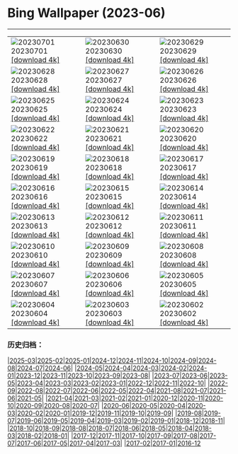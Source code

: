 # Bing Wallpaper (2023-06)
**************

<table><tr><td><img src="https://www.bing.com/th?id=OHR.PelotonPont_IT-IT1171234733_1920x1080.jpg" alt="20230701"> 20230701 <a href="https://www.bing.com/th?id=OHR.PelotonPont_IT-IT1171234733_UHD.jpg">[download 4k]</a></td><td><img src="https://www.bing.com/th?id=OHR.LakeBraies_IT-IT3865715087_1920x1080.jpg" alt="20230630"> 20230630 <a href="https://www.bing.com/th?id=OHR.LakeBraies_IT-IT3865715087_UHD.jpg">[download 4k]</a></td><td><img src="https://www.bing.com/th?id=OHR.AlgheroCapoCaccia_IT-IT6529245223_1920x1080.jpg" alt="20230629"> 20230629 <a href="https://www.bing.com/th?id=OHR.AlgheroCapoCaccia_IT-IT6529245223_UHD.jpg">[download 4k]</a></td></tr><tr><td><img src="https://www.bing.com/th?id=OHR.PrideIceland_IT-IT6514016290_1920x1080.jpg" alt="20230628"> 20230628 <a href="https://www.bing.com/th?id=OHR.PrideIceland_IT-IT6514016290_UHD.jpg">[download 4k]</a></td><td><img src="https://www.bing.com/th?id=OHR.SedonaSunset_IT-IT6775743952_1920x1080.jpg" alt="20230627"> 20230627 <a href="https://www.bing.com/th?id=OHR.SedonaSunset_IT-IT6775743952_UHD.jpg">[download 4k]</a></td><td><img src="https://www.bing.com/th?id=OHR.VillandryGarden_IT-IT7596299422_1920x1080.jpg" alt="20230626"> 20230626 <a href="https://www.bing.com/th?id=OHR.VillandryGarden_IT-IT7596299422_UHD.jpg">[download 4k]</a></td></tr><tr><td><img src="https://www.bing.com/th?id=OHR.PetraTreasury_IT-IT8544676447_1920x1080.jpg" alt="20230625"> 20230625 <a href="https://www.bing.com/th?id=OHR.PetraTreasury_IT-IT8544676447_UHD.jpg">[download 4k]</a></td><td><img src="https://www.bing.com/th?id=OHR.NhaTrang_IT-IT8851415137_1920x1080.jpg" alt="20230624"> 20230624 <a href="https://www.bing.com/th?id=OHR.NhaTrang_IT-IT8851415137_UHD.jpg">[download 4k]</a></td><td><img src="https://www.bing.com/th?id=OHR.PollinatorMonarch_IT-IT6949124466_1920x1080.jpg" alt="20230623"> 20230623 <a href="https://www.bing.com/th?id=OHR.PollinatorMonarch_IT-IT6949124466_UHD.jpg">[download 4k]</a></td></tr><tr><td><img src="https://www.bing.com/th?id=OHR.PeruAmazon_IT-IT9169623612_1920x1080.jpg" alt="20230622"> 20230622 <a href="https://www.bing.com/th?id=OHR.PeruAmazon_IT-IT9169623612_UHD.jpg">[download 4k]</a></td><td><img src="https://www.bing.com/th?id=OHR.StonehengeSalisbury_IT-IT8579898357_1920x1080.jpg" alt="20230621"> 20230621 <a href="https://www.bing.com/th?id=OHR.StonehengeSalisbury_IT-IT8579898357_UHD.jpg">[download 4k]</a></td><td><img src="https://www.bing.com/th?id=OHR.EagleTree_IT-IT7463150874_1920x1080.jpg" alt="20230620"> 20230620 <a href="https://www.bing.com/th?id=OHR.EagleTree_IT-IT7463150874_UHD.jpg">[download 4k]</a></td></tr><tr><td><img src="https://www.bing.com/th?id=OHR.Fawn_IT-IT6416189711_1920x1080.jpg" alt="20230619"> 20230619 <a href="https://www.bing.com/th?id=OHR.Fawn_IT-IT6416189711_UHD.jpg">[download 4k]</a></td><td><img src="https://www.bing.com/th?id=OHR.RomeView_IT-IT9288537462_1920x1080.jpg" alt="20230618"> 20230618 <a href="https://www.bing.com/th?id=OHR.RomeView_IT-IT9288537462_UHD.jpg">[download 4k]</a></td><td><img src="https://www.bing.com/th?id=OHR.SurfSanDiego_IT-IT5610851115_1920x1080.jpg" alt="20230617"> 20230617 <a href="https://www.bing.com/th?id=OHR.SurfSanDiego_IT-IT5610851115_UHD.jpg">[download 4k]</a></td></tr><tr><td><img src="https://www.bing.com/th?id=OHR.HawksbillTurtle_IT-IT4337897539_1920x1080.jpg" alt="20230616"> 20230616 <a href="https://www.bing.com/th?id=OHR.HawksbillTurtle_IT-IT4337897539_UHD.jpg">[download 4k]</a></td><td><img src="https://www.bing.com/th?id=OHR.SmokyFireflies_IT-IT3344018044_1920x1080.jpg" alt="20230615"> 20230615 <a href="https://www.bing.com/th?id=OHR.SmokyFireflies_IT-IT3344018044_UHD.jpg">[download 4k]</a></td><td><img src="https://www.bing.com/th?id=OHR.PassauSunsetJune_IT-IT1818534343_1920x1080.jpg" alt="20230614"> 20230614 <a href="https://www.bing.com/th?id=OHR.PassauSunsetJune_IT-IT1818534343_UHD.jpg">[download 4k]</a></td></tr><tr><td><img src="https://www.bing.com/th?id=OHR.CastelluccioUmbria_IT-IT4944270639_1920x1080.jpg" alt="20230613"> 20230613 <a href="https://www.bing.com/th?id=OHR.CastelluccioUmbria_IT-IT4944270639_UHD.jpg">[download 4k]</a></td><td><img src="https://www.bing.com/th?id=OHR.BigBendAnniv_IT-IT0010435736_1920x1080.jpg" alt="20230612"> 20230612 <a href="https://www.bing.com/th?id=OHR.BigBendAnniv_IT-IT0010435736_UHD.jpg">[download 4k]</a></td><td><img src="https://www.bing.com/th?id=OHR.GoliathHeron_IT-IT7577072381_1920x1080.jpg" alt="20230611"> 20230611 <a href="https://www.bing.com/th?id=OHR.GoliathHeron_IT-IT7577072381_UHD.jpg">[download 4k]</a></td></tr><tr><td><img src="https://www.bing.com/th?id=OHR.PortugalDay_IT-IT6704188860_1920x1080.jpg" alt="20230610"> 20230610 <a href="https://www.bing.com/th?id=OHR.PortugalDay_IT-IT6704188860_UHD.jpg">[download 4k]</a></td><td><img src="https://www.bing.com/th?id=OHR.BalloonsTurkey_IT-IT6131651809_1920x1080.jpg" alt="20230609"> 20230609 <a href="https://www.bing.com/th?id=OHR.BalloonsTurkey_IT-IT6131651809_UHD.jpg">[download 4k]</a></td><td><img src="https://www.bing.com/th?id=OHR.PlayfulHumpback_IT-IT3692296817_1920x1080.jpg" alt="20230608"> 20230608 <a href="https://www.bing.com/th?id=OHR.PlayfulHumpback_IT-IT3692296817_UHD.jpg">[download 4k]</a></td></tr><tr><td><img src="https://www.bing.com/th?id=OHR.ChacoCulture_IT-IT2917728990_1920x1080.jpg" alt="20230607"> 20230607 <a href="https://www.bing.com/th?id=OHR.ChacoCulture_IT-IT2917728990_UHD.jpg">[download 4k]</a></td><td><img src="https://www.bing.com/th?id=OHR.CliffsEtretat_IT-IT8813187873_1920x1080.jpg" alt="20230606"> 20230606 <a href="https://www.bing.com/th?id=OHR.CliffsEtretat_IT-IT8813187873_UHD.jpg">[download 4k]</a></td><td><img src="https://www.bing.com/th?id=OHR.PlasticParrotfish_IT-IT8230571535_1920x1080.jpg" alt="20230605"> 20230605 <a href="https://www.bing.com/th?id=OHR.PlasticParrotfish_IT-IT8230571535_UHD.jpg">[download 4k]</a></td></tr><tr><td><img src="https://www.bing.com/th?id=OHR.MauiBeach_IT-IT7525014716_1920x1080.jpg" alt="20230604"> 20230604 <a href="https://www.bing.com/th?id=OHR.MauiBeach_IT-IT7525014716_UHD.jpg">[download 4k]</a></td><td><img src="https://www.bing.com/th?id=OHR.SouthKaibabTrail_IT-IT5648929650_1920x1080.jpg" alt="20230603"> 20230603 <a href="https://www.bing.com/th?id=OHR.SouthKaibabTrail_IT-IT5648929650_UHD.jpg">[download 4k]</a></td><td><img src="https://www.bing.com/th?id=OHR.FestadellaRepubblica_IT-IT4688847105_1920x1080.jpg" alt="20230602"> 20230602 <a href="https://www.bing.com/th?id=OHR.FestadellaRepubblica_IT-IT4688847105_UHD.jpg">[download 4k]</a></td></tr></table>

### 历史归档：

|[2025-03](/../2025-03/2025-03.md)|[2025-02](/../2025-02/2025-02.md)|[2025-01](/../2025-01/2025-01.md)|[2024-12](/../2024-12/2024-12.md)|[2024-11](/../2024-11/2024-11.md)|[2024-10](/../2024-10/2024-10.md)|[2024-09](/../2024-09/2024-09.md)|[2024-08](/../2024-08/2024-08.md)|[2024-07](/../2024-07/2024-07.md)|[2024-06](/../2024-06/2024-06.md)|
|[2024-05](/../2024-05/2024-05.md)|[2024-04](/../2024-04/2024-04.md)|[2024-03](/../2024-03/2024-03.md)|[2024-02](/../2024-02/2024-02.md)|[2024-01](/../2024-01/2024-01.md)|[2023-12](/../2023-12/2023-12.md)|[2023-11](/../2023-11/2023-11.md)|[2023-10](/../2023-10/2023-10.md)|[2023-09](/../2023-09/2023-09.md)|[2023-08](/../2023-08/2023-08.md)|
|[2023-07](/../2023-07/2023-07.md)|[2023-06](/2023-06.md)|[2023-05](/../2023-05/2023-05.md)|[2023-04](/../2023-04/2023-04.md)|[2023-03](/../2023-03/2023-03.md)|[2023-02](/../2023-02/2023-02.md)|[2023-01](/../2023-01/2023-01.md)|[2022-12](/../2022-12/2022-12.md)|[2022-11](/../2022-11/2022-11.md)|[2022-10](/../2022-10/2022-10.md)|
|[2022-09](/../2022-09/2022-09.md)|[2022-08](/../2022-08/2022-08.md)|[2022-07](/../2022-07/2022-07.md)|[2022-06](/../2022-06/2022-06.md)|[2022-05](/../2022-05/2022-05.md)|[2022-04](/../2022-04/2022-04.md)|[2021-08](/../2021-08/2021-08.md)|[2021-07](/../2021-07/2021-07.md)|[2021-06](/../2021-06/2021-06.md)|[2021-05](/../2021-05/2021-05.md)|
|[2021-04](/../2021-04/2021-04.md)|[2021-03](/../2021-03/2021-03.md)|[2021-02](/../2021-02/2021-02.md)|[2021-01](/../2021-01/2021-01.md)|[2020-12](/../2020-12/2020-12.md)|[2020-11](/../2020-11/2020-11.md)|[2020-10](/../2020-10/2020-10.md)|[2020-09](/../2020-09/2020-09.md)|[2020-08](/../2020-08/2020-08.md)|[2020-07](/../2020-07/2020-07.md)|
|[2020-06](/../2020-06/2020-06.md)|[2020-05](/../2020-05/2020-05.md)|[2020-04](/../2020-04/2020-04.md)|[2020-03](/../2020-03/2020-03.md)|[2020-02](/../2020-02/2020-02.md)|[2020-01](/../2020-01/2020-01.md)|[2019-12](/../2019-12/2019-12.md)|[2019-11](/../2019-11/2019-11.md)|[2019-10](/../2019-10/2019-10.md)|[2019-09](/../2019-09/2019-09.md)|
|[2019-08](/../2019-08/2019-08.md)|[2019-07](/../2019-07/2019-07.md)|[2019-06](/../2019-06/2019-06.md)|[2019-05](/../2019-05/2019-05.md)|[2019-04](/../2019-04/2019-04.md)|[2019-03](/../2019-03/2019-03.md)|[2019-02](/../2019-02/2019-02.md)|[2019-01](/../2019-01/2019-01.md)|[2018-12](/../2018-12/2018-12.md)|[2018-11](/../2018-11/2018-11.md)|
|[2018-10](/../2018-10/2018-10.md)|[2018-09](/../2018-09/2018-09.md)|[2018-08](/../2018-08/2018-08.md)|[2018-07](/../2018-07/2018-07.md)|[2018-06](/../2018-06/2018-06.md)|[2018-05](/../2018-05/2018-05.md)|[2018-04](/../2018-04/2018-04.md)|[2018-03](/../2018-03/2018-03.md)|[2018-02](/../2018-02/2018-02.md)|[2018-01](/../2018-01/2018-01.md)|
|[2017-12](/../2017-12/2017-12.md)|[2017-11](/../2017-11/2017-11.md)|[2017-10](/../2017-10/2017-10.md)|[2017-09](/../2017-09/2017-09.md)|[2017-08](/../2017-08/2017-08.md)|[2017-07](/../2017-07/2017-07.md)|[2017-06](/../2017-06/2017-06.md)|[2017-05](/../2017-05/2017-05.md)|[2017-04](/../2017-04/2017-04.md)|[2017-03](/../2017-03/2017-03.md)|
|[2017-02](/../2017-02/2017-02.md)|[2017-01](/../2017-01/2017-01.md)|[2016-12](/../2016-12/2016-12.md)
